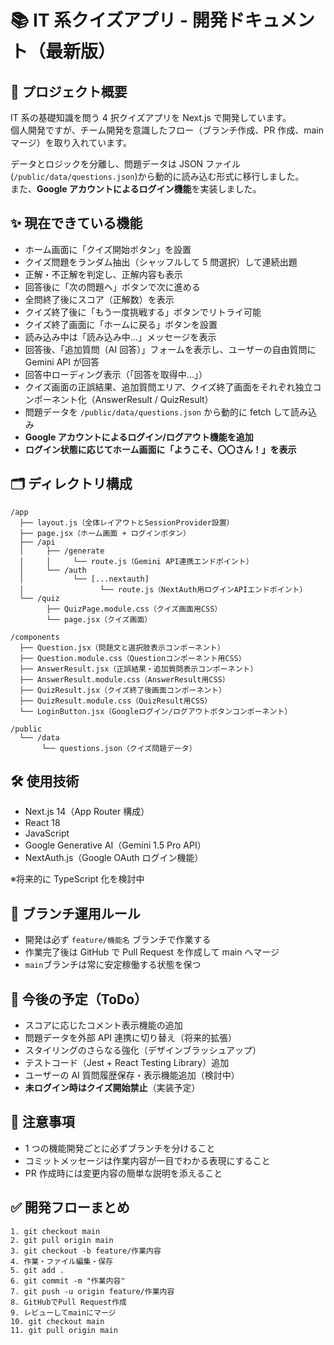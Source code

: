 # 📚 IT 系クイズアプリ - 開発ドキュメント（最新版）

## 🚀 プロジェクト概要

IT 系の基礎知識を問う 4 択クイズアプリを Next.js で開発しています。  
個人開発ですが、チーム開発を意識したフロー（ブランチ作成、PR 作成、main マージ）を取り入れています。

データとロジックを分離し、問題データは JSON ファイル(`/public/data/questions.json`)から動的に読み込む形式に移行しました。  
また、**Google アカウントによるログイン機能**を実装しました。

## ✨ 現在できている機能

- ホーム画面に「クイズ開始ボタン」を設置
- クイズ問題をランダム抽出（シャッフルして 5 問選択）して連続出題
- 正解・不正解を判定し、正解内容も表示
- 回答後に「次の問題へ」ボタンで次に進める
- 全問終了後にスコア（正解数）を表示
- クイズ終了後に「もう一度挑戦する」ボタンでリトライ可能
- クイズ終了画面に「ホームに戻る」ボタンを設置
- 読み込み中は「読み込み中...」メッセージを表示
- 回答後、「追加質問（AI 回答）」フォームを表示し、ユーザーの自由質問に Gemini API が回答
- 回答中ローディング表示（「回答を取得中...」）
- クイズ画面の正誤結果、追加質問エリア、クイズ終了画面をそれぞれ独立コンポーネント化（AnswerResult / QuizResult）
- 問題データを `/public/data/questions.json` から動的に fetch して読み込み
- **Google アカウントによるログイン/ログアウト機能を追加**
- **ログイン状態に応じてホーム画面に「ようこそ、〇〇さん！」を表示**

## 🗂️ ディレクトリ構成

```
/app
  ├── layout.js（全体レイアウトとSessionProvider設置）
  ├── page.jsx（ホーム画面 + ログインボタン）
  ├── /api
  │     ├── /generate
  │     │     └── route.js（Gemini API連携エンドポイント）
  │     └── /auth
  │           └── [...nextauth]
  │                 └── route.js（NextAuth用ログインAPIエンドポイント）
  └── /quiz
        ├── QuizPage.module.css（クイズ画面用CSS）
        └── page.jsx（クイズ画面）

/components
  ├── Question.jsx（問題文と選択肢表示コンポーネント）
  ├── Question.module.css（Questionコンポーネント用CSS）
  ├── AnswerResult.jsx（正誤結果・追加質問表示コンポーネント）
  ├── AnswerResult.module.css（AnswerResult用CSS）
  ├── QuizResult.jsx（クイズ終了後画面コンポーネント）
  ├── QuizResult.module.css（QuizResult用CSS）
  └── LoginButton.jsx（Googleログイン/ログアウトボタンコンポーネント）

/public
  └── /data
       └── questions.json（クイズ問題データ）
```

## 🛠️ 使用技術

- Next.js 14（App Router 構成）
- React 18
- JavaScript
- Google Generative AI（Gemini 1.5 Pro API）
- NextAuth.js（Google OAuth ログイン機能）

※将来的に TypeScript 化を検討中

## 🌿 ブランチ運用ルール

- 開発は必ず `feature/機能名` ブランチで作業する
- 作業完了後は GitHub で Pull Request を作成して main へマージ
- `main`ブランチは常に安定稼働する状態を保つ

## 🔮 今後の予定（ToDo）

- スコアに応じたコメント表示機能の追加
- 問題データを外部 API 連携に切り替え（将来的拡張）
- スタイリングのさらなる強化（デザインブラッシュアップ）
- テストコード（Jest + React Testing Library）追加
- ユーザーの AI 質問履歴保存・表示機能追加（検討中）
- **未ログイン時はクイズ開始禁止**（実装予定）

## 📎 注意事項

- 1 つの機能開発ごとに必ずブランチを分けること
- コミットメッセージは作業内容が一目でわかる表現にすること
- PR 作成時には変更内容の簡単な説明を添えること

## ✅ 開発フローまとめ

```
1. git checkout main
2. git pull origin main
3. git checkout -b feature/作業内容
4. 作業・ファイル編集・保存
5. git add .
6. git commit -m "作業内容"
7. git push -u origin feature/作業内容
8. GitHubでPull Request作成
9. レビューしてmainにマージ
10. git checkout main
11. git pull origin main
```
